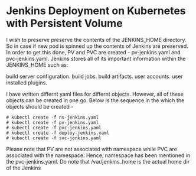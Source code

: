 # Jenkins Deployment on Kubernetes with Persistent Volume

I wish to preserve preserve the contents of the JENKINS_HOME directory. So in case if new pod is spinned up the contents of Jenkins are preserved.
In order to get this done, PV and PVC are created - pv-jenkins.yaml and pvc-jenkins.yaml. Jenkins stores all of its important information within the JENKINS_HOME such as:

build server configuration.
build jobs.
build artifacts.
user accounts.
user installed plugins.

I have written differnt yaml files for differnt objects. However, all of these objects can be created in one go.
Below is the sequence in the which the objects should be created -

```
# kubectl create -f ns-jenkins.yaml
# kubectl create -f pv-jenkins.yaml
# kubectl create -f pvc-jenkins.yaml
# kubectl create -f deploy-jenkins.yaml
# kubectl create -f svc-jenkins.yaml 
```

Please note that PV are not associated with namespace while PVC are associated with the namespace.
Hence, namespace has been mentioned in the pvc-jenkins.yaml. Do note that /var/jenkins_home is the actual home dir of the Jenkins 

